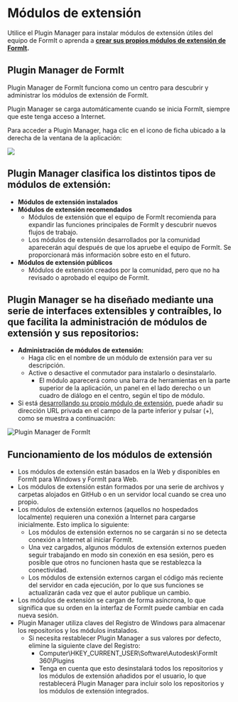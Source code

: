 # Módulos de extensión

Utilice el Plugin Manager para instalar módulos de extensión útiles del equipo de FormIt o aprenda a [**crear sus propios módulos de extensión de FormIt**](https://formit3d.github.io/FormItExamplePlugins/docs/HowToBuild.html)**.**

## Plugin Manager de FormIt

Plugin Manager de FormIt funciona como un centro para descubrir y administrar los módulos de extensión de FormIt.

Plugin Manager se carga automáticamente cuando se inicia FormIt, siempre que este tenga acceso a Internet.

Para acceder a Plugin Manager, haga clic en el icono de ficha ubicado a la derecha de la ventana de la aplicación:

![](https://formit3d.github.io/FormItExamplePlugins/docs/images/PluginManagerTab.PNG)

## Plugin Manager clasifica los distintos tipos de módulos de extensión:

* **Módulos de extensión instalados**
* **Módulos de extensión recomendados**
   * Módulos de extensión que el equipo de FormIt recomienda para expandir las funciones principales de FormIt y descubrir nuevos flujos de trabajo.
   * Los módulos de extensión desarrollados por la comunidad aparecerán aquí después de que los apruebe el equipo de FormIt. Se proporcionará más información sobre esto en el futuro.
* **Módulos de extensión públicos**
   * Módulos de extensión creados por la comunidad, pero que no ha revisado o aprobado el equipo de FormIt.

## Plugin Manager se ha diseñado mediante una serie de interfaces extensibles y contraíbles, lo que facilita la administración de módulos de extensión y sus repositorios:

* **Administración de módulos de extensión:**
   * Haga clic en el nombre de un módulo de extensión para ver su descripción.
   * Active o desactive el conmutador para instalarlo o desinstalarlo.
      * El módulo aparecerá como una barra de herramientas en la parte superior de la aplicación, un panel en el lado derecho o un cuadro de diálogo en el centro, según el tipo de módulo.
* Si está [desarrollando su propio módulo de extensión](https://formit3d.github.io/FormItExamplePlugins/docs/HowToBuild.html), puede añadir su dirección URL privada en el campo de la parte inferior y pulsar (+), como se muestra a continuación:

![Plugin Manager de FormIt](https://formit3d.github.io/FormItExamplePlugins/docs/images/addNew.png)

## Funcionamiento de los módulos de extensión

* Los módulos de extensión están basados en la Web y disponibles en FormIt para Windows y FormIt para Web.
* Los módulos de extensión están formados por una serie de archivos y carpetas alojados en GitHub o en un servidor local cuando se crea uno propio.
* Los módulos de extensión externos (aquellos no hospedados localmente) requieren una conexión a Internet para cargarse inicialmente. Esto implica lo siguiente:
   * Los módulos de extensión externos no se cargarán si no se detecta conexión a Internet al iniciar FormIt.
   * Una vez cargados, algunos módulos de extensión externos pueden seguir trabajando en modo sin conexión en esa sesión, pero es posible que otros no funcionen hasta que se restablezca la conectividad.
   * Los módulos de extensión externos cargan el código más reciente del servidor en cada ejecución, por lo que sus funciones se actualizarán cada vez que el autor publique un cambio.
* Los módulos de extensión se cargan de forma asíncrona, lo que significa que su orden en la interfaz de FormIt puede cambiar en cada nueva sesión.
* Plugin Manager utiliza claves del Registro de Windows para almacenar los repositorios y los módulos instalados.
   * Si necesita restablecer Plugin Manager a sus valores por defecto, elimine la siguiente clave del Registro:
      * Computer\HKEY\_CURRENT\_USER\Software\Autodesk\FormIt 360\Plugins
      * Tenga en cuenta que esto desinstalará todos los repositorios y los módulos de extensión añadidos por el usuario, lo que restablecerá Plugin Manager para incluir solo los repositorios y los módulos de extensión integrados.
